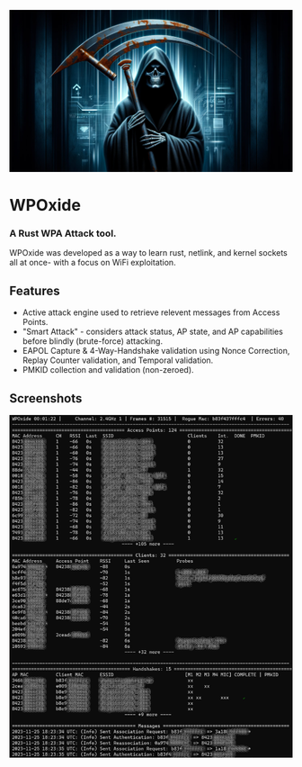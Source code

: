
![Logo](death.png)

# WPOxide

### A Rust WPA Attack tool.

WPOxide was developed as a way to learn rust, netlink, and kernel sockets all at once- with a focus on WiFi exploitation.

## Features


- Active attack engine used to retrieve relevent messages from Access Points.
- "Smart Attack" - considers attack status, AP state, and AP capabilities before blindly (brute-force) attacking.
- EAPOL Capture & 4-Way-Handshake validation using Nonce Correction, Replay Counter validation, and Temporal validation.
- PMKID collection and validation (non-zeroed).

## Screenshots

![Screenshot](wpoxide.png)